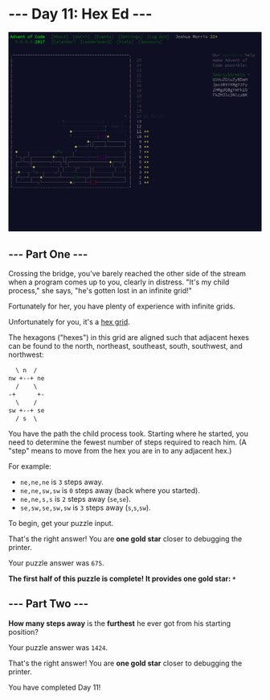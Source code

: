 # --- Day 11: Hex Ed ---

![Advent Calendar Day 11][calendar]

## --- Part One ---

Crossing the bridge, you've barely reached the other side of the stream when a program comes up to you, clearly in distress. "It's my child process," she says, "he's gotten lost in an infinite grid!"

Fortunately for her, you have plenty of experience with infinite grids.

Unfortunately for you, it's a [hex grid](https://en.wikipedia.org/wiki/Hexagonal_tiling).

The hexagons ("hexes") in this grid are aligned such that adjacent hexes can be found to the north, northeast, southeast, south, southwest, and northwest:
```
  \ n  /
nw +--+ ne
  /    \
-+      +-
  \    /
sw +--+ se
  / s  \
```

You have the path the child process took. Starting where he started, you need to determine the fewest number of steps required to reach him. (A "step" means to move from the hex you are in to any adjacent hex.)

For example:

- `ne,ne,ne` is `3` steps away.
- `ne,ne,sw,sw` is `0` steps away (back where you started).
- `ne,ne,s,s` is `2` steps away (`se`,`se`).
- `se,sw,se,sw,sw` is `3` steps away (`s`,`s`,`sw`).

To begin, get your puzzle input.

That's the right answer! You are **one gold star** closer to debugging the printer.

Your puzzle answer was `675`.

**The first half of this puzzle is complete! It provides one gold star: `*`**

## --- Part Two ---

**How many steps away** is the **furthest** he ever got from his starting position?

Your puzzle answer was `1424`.

That's the right answer! You are **one gold star** closer to debugging the printer.

You have completed Day 11!

[calendar]: https://github.com/JoshuaMorris/advent-of-code/raw/master/2017/11/advent-day-11.png "Advent of Code Day 11"
